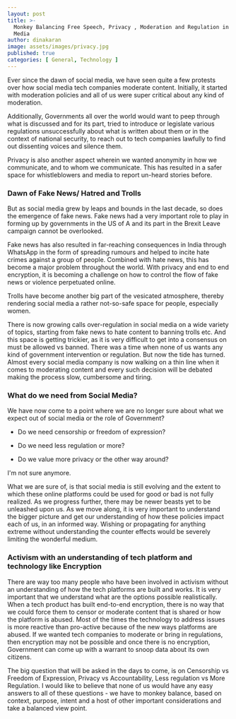 ```yaml
---
layout: post
title: >-
  Monkey Balancing Free Speech, Privacy , Moderation and Regulation in Social
  Media
author: dinakaran
image: assets/images/privacy.jpg
published: true
categories: [ General, Technology ]
---
```

Ever since the dawn of social media, we have seen quite a few protests over how social media tech companies moderate content. Initially, it started with moderation policies and all of us were super critical about any kind of moderation. 

Additionally, Governments all over the world would want to peep through what is discussed and for its part, tried to introduce or legislate various regulations unsuccessfully about what is written about them or in the context of national security, to reach out to tech companies lawfully to find out dissenting voices and silence them. 

Privacy is also another aspect wherein we wanted anonymity in how we communicate, and to whom we communicate. This has resulted in a safer space for whistleblowers and media to report un-heard stories before.

### Dawn of Fake News/ Hatred and Trolls

But as social media grew by leaps and bounds in the last decade, so does the emergence of fake news. Fake news had a very important role to play in forming up by governments in the US of A and its part in the Brexit Leave campaign cannot be overlooked. 

Fake news has also resulted in far-reaching consequences in India through WhatsApp in the form of spreading rumours and helped to incite hate crimes against a group of people. Combined with hate news, this has become a major problem throughout the world. With privacy and end to end encryption, it is becoming a challenge on how to control the flow of fake news or violence perpetuated online.

Trolls have become another big part of the vesicated atmosphere, thereby rendering social media a rather not-so-safe space for people, especially women. 

There is now growing calls over-regulation in social media on a wide variety of topics, starting from fake news to hate content to banning trolls etc. And this space is getting trickier, as it is very difficult to get into a consensus on must be allowed vs banned. There was a time when none of us wants any kind of government intervention or regulation. But now the tide has turned. Almost every social media company is now walking on a thin line when it comes to moderating content and every such decision will be debated making the process slow, cumbersome and tiring.

### What do we need from Social Media?

We have now come to a point where we are no longer sure about what we expect out of social media or the role of Government?

- Do we need censorship or freedom of expression? 
 
- Do we need less regulation or more? 

- Do we value more privacy or the other way around?

I'm not sure anymore.

What we are sure of, is that social media is still evolving and the extent to which these online platforms could be used for good or bad is not fully realized. As we progress further, there may be newer beasts yet to be unleashed upon us. As we move along, it is very important to understand the bigger picture and get our understanding of how these policies impact each of us, in an informed way. Wishing or propagating for anything extreme without understanding the counter effects would be severely limiting the wonderful medium. 

### Activism with an understanding of tech platform and technology like Encryption

There are way too many people who have been involved in activism without an understanding of how the tech platforms are built and works. It is very important that we understand what are the options possible realistically. When a tech product has built end-to-end encryption, there is no way that we could force them to censor or moderate content that is shared or how the platform is abused. Most of the times the technology to address issues is more reactive than pro-active because of the new ways platforms are abused. If we wanted tech companies to moderate or bring in regulations, then encryption may not be possible and once there is no encryption, Government can come up with a warrant to snoop data about its own citizens. 

The big question that will be asked in the days to come, is on Censorship vs Freedom of Expression, Privacy vs Accountability, Less regulation vs More Regulation. I would like to believe that none of us would have any easy answers to all of these questions - we have to monkey balance, based on context, purpose, intent and a host of other important considerations and take a balanced view point.
